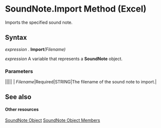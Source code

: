 
# SoundNote.Import Method (Excel)

Imports the specified sound note.


## Syntax

 _expression_ . **Import**_(Filename)_

 _expression_ A variable that represents a **SoundNote** object.


### Parameters



|||||
| _Filename_|Required|STRING|The filename of the sound note to import.|

## See also


#### Other resources


[SoundNote Object](518e9707-4696-e7ad-7547-b746131e311b.md)
[SoundNote Object Members](80539bc5-d282-2f8e-f2fd-a98aa27cfc17.md)
